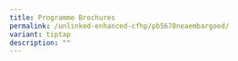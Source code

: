 ```yaml
---
title: Programme Brochures
permalink: /unlinked-enhanced-cfhp/pb5678neaembargoed/
variant: tiptap
description: ""
---
```

